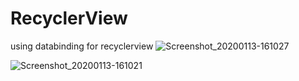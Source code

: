 # RecyclerView
using databinding  for recyclerview
![Screenshot_20200113-161027](https://user-images.githubusercontent.com/34624703/72259089-ab5be080-3620-11ea-8206-86cc690d5917.png)

![Screenshot_20200113-161021](https://user-images.githubusercontent.com/34624703/72259091-ad25a400-3620-11ea-9051-5e8d84a98bf9.png)
